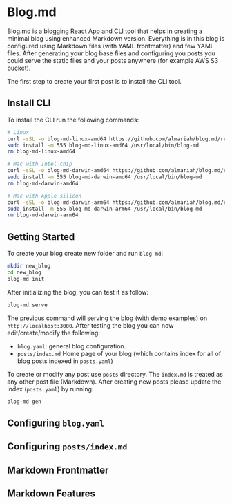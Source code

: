 # Blog.md

Blog.md is a blogging React App and CLI tool that helps in creating a minimal blog using enhanced Markdown version. Everything is in this blog is configured using Markdown files (with YAML frontmatter) and few YAML files. After generating your blog base files and configuring you posts you could serve the static files and your posts anywhere (for example AWS S3 bucket).

The first step to create your first post is to install the CLI tool.

## Install CLI

To install the CLI run the following commands:

```sh
# Linux
curl -sSL -o blog-md-linux-amd64 https://github.com/almariah/blog.md/releases/download/0.1.6/blog-md-linux-amd64
sudo install -m 555 blog-md-linux-amd64 /usr/local/bin/blog-md
rm blog-md-linux-amd64

# Mac with Intel chip
curl -sSL -o blog-md-darwin-amd64 https://github.com/almariah/blog.md/releases/download/0.1.6/blog-md-darwin-amd64
sudo install -m 555 blog-md-darwin-amd64 /usr/local/bin/blog-md
rm blog-md-darwin-amd64

# Mac with Apple silicon
curl -sSL -o blog-md-darwin-arm64 https://github.com/almariah/blog.md/releases/download/0.1.6/blog-md-darwin-arm64
sudo install -m 555 blog-md-darwin-arm64 /usr/local/bin/blog-md
rm blog-md-darwin-arm64
```

## Getting Started

To create your blog create new folder and run `blog-md`:

```sh
mkdir new_blog
cd new_blog
blog-md init
```

After initializing the blog, you can test it as follow:

```sh
blog-md serve
```

The previous command will serving the blog (with demo examples) on `http://localhost:3000`. After testing the blog you can now edit/create/modify the following:

* `blog.yaml`: general blog configuration.
* `posts/index.md` Home page of your blog (which contains index for all of blog posts indexed in `posts.yaml`)

To create or modify any post use `posts` directory. The `index.md` is treated as any other post file (Markdown). After creating new posts please update the index (`posts.yaml`) by running:

```sh
blog-md gen
```

## Configuring `blog.yaml`

## Configuring `posts/index.md`

## Markdown Frontmatter

## Markdown Features
